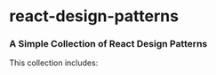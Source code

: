 # react-design-patterns

### A Simple Collection of React Design Patterns

This collection includes:
